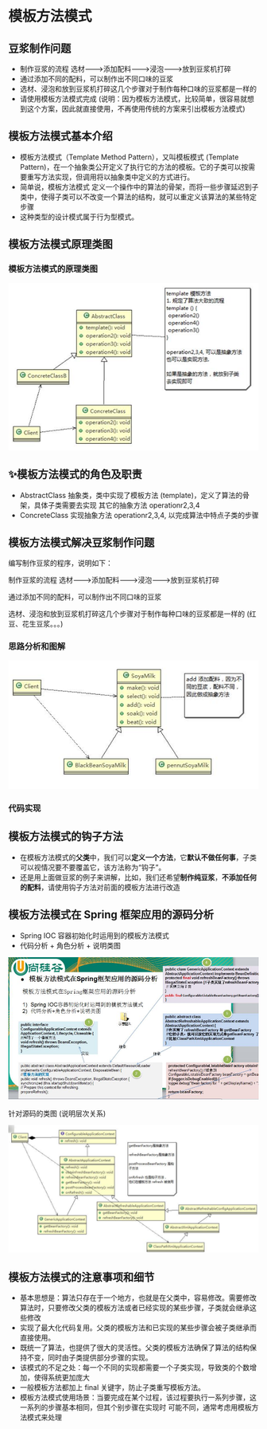# 模板方法模式

## 豆浆制作问题

- 制作豆浆的流程 选材--->添加配料--->浸泡--->放到豆浆机打碎
- 通过添加不同的配料，可以制作出不同口味的豆浆
- 选材、浸泡和放到豆浆机打碎这几个步骤对于制作每种口味的豆浆都是一样的
- 请使用模板方法模式完成 (说明：因为模板方法模式，比较简单，很容易就想到这个方案，因此就直接使用，不再使用传统的方案来引出模板方法模式)

## 模板方法模式基本介绍

- 模板方法模式（Template Method Pattern），又叫模板模式 (Template Pattern)，在一个抽象类公开定义了执行它的方法的模板。它的子类可以按需要重写方法实现，但调用将以抽象类中定义的方式进行。
- 简单说，模板方法模式 定义一个操作中的算法的骨架，而将一些步骤延迟到子类中，使得子类可以不改变一个算法的结构，就可以重定义该算法的某些特定步骤
- 这种类型的设计模式属于行为型模式。

## 模板方法模式原理类图

### 模板方法模式的原理类图

![image-20230419150833303](./assets/image-20230419150833303.png)

## ✨模板方法模式的角色及职责

- AbstractClass 抽象类，类中实现了模板方法 (template)，定义了算法的骨架，具体子类需要去实现 其它的抽象方法 operationr2,3,4
- ConcreteClass 实现抽象方法 operationr2,3,4, 以完成算法中特点子类的步骤

## 模板方法模式解决豆浆制作问题

编写制作豆浆的程序，说明如下：

制作豆浆的流程 选材--->添加配料--->浸泡--->放到豆浆机打碎

通过添加不同的配料，可以制作出不同口味的豆浆

选材、浸泡和放到豆浆机打碎这几个步骤对于制作每种口味的豆浆都是一样的 (红豆、花生豆浆。。。)

### 思路分析和图解

![image-20230419150938456](./assets/image-20230419150938456.png)

### 代码实现

## 模板方法模式的钩子方法

- 在模板方法模式的**父类**中，我们可以**定义一个方法**，它**默认不做任何事**，子类可以视情况要不要覆盖它，该方法称为“钩子”。
- 还是用上面做豆浆的例子来讲解，比如，我们还希望**制作纯豆浆**，**不添加任何的配料**，请使用钩子方法对前面的模板方法进行改造

## 模板方法模式在 Spring 框架应用的源码分析

- Spring IOC 容器初始化时运用到的模板方法模式
- 代码分析 + 角色分析 + 说明类图

![image-20230419151034271](./assets/image-20230419151034271.png)

针对源码的类图 (说明层次关系) 

![image-20230419151112872](./assets/image-20230419151112872.png)



##  模板方法模式的注意事项和细节

- 基本思想是：算法只存在于一个地方，也就是在父类中，容易修改。需要修改算法时，只要修改父类的模板方法或者已经实现的某些步骤，子类就会继承这些修改
- 实现了最大化代码复用。父类的模板方法和已实现的某些步骤会被子类继承而直接使用。
- 既统一了算法，也提供了很大的灵活性。父类的模板方法确保了算法的结构保持不变，同时由子类提供部分步骤的实现。
- 该模式的不足之处：每一个不同的实现都需要一个子类实现，导致类的个数增加，使得系统更加庞大
- 一般模板方法都加上 final 关键字，防止子类重写模板方法。
- 模板方法模式使用场景：当要完成在某个过程，该过程要执行一系列步骤，这一系列的步骤基本相同，但其个别步骤在实现时 可能不同，通常考虑用模板方法模式来处理
